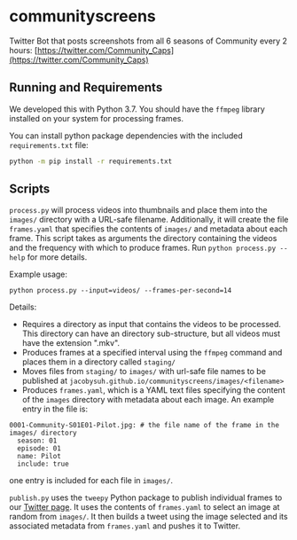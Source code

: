 # communityscreens

Twitter Bot that posts screenshots from all 6 seasons of Community every 2 hours: [https://twitter.com/Community_Caps](https://twitter.com/Community_Caps)

## Running and Requirements

We developed this with Python 3.7. You should have the `ffmpeg` library installed on your system for processing frames.

You can install python package dependencies with the included `requirements.txt` file:
```bash
python -m pip install -r requirements.txt
```

## Scripts

`process.py` will process videos into thumbnails and place them into the `images/` directory with a URL-safe filename. Additionally, it will create the file `frames.yaml` that specifies the contents of `images/` and metadata about each frame. This script takes as arguments the directory containing the videos and the frequency with which to produce frames. Run `python process.py --help` for more details.

Example usage:
```
python process.py --input=videos/ --frames-per-second=14
```

Details:
- Requires a directory as input that contains the videos to be processed. This directory can have an directory sub-structure, but all videos must have the extension ".mkv".
- Produces frames at a specified interval using the `ffmpeg` command and places them in a directory called `staging/`
- Moves files from `staging/` to `images/` with url-safe file names to be published at `jacobysuh.github.io/communityscreens/images/<filename>`
- Produces `frames.yaml`, which is a YAML text files specifying the content of the `images` directory with metadata about each image. An example entry in the file is:
```
0001-Community-S01E01-Pilot.jpg: # the file name of the frame in the images/ directory
  season: 01
  episode: 01
  name: Pilot
  include: true
```
one entry is included for each file in `images/`.

`publish.py` uses the `tweepy` Python package to publish individual frames to our [Twitter page](https://twitter.com/Community_Caps). It uses the contents of `frames.yaml` to select an image at random from `images/`. It then builds a tweet using the image selected and its associated metadata from `frames.yaml` and pushes it to Twitter.
